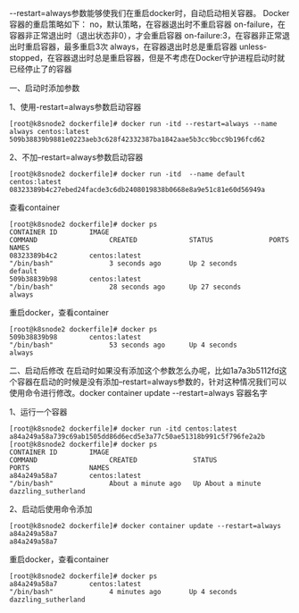 --restart=always参数能够使我们在重启docker时，自动启动相关容器。
Docker容器的重启策略如下：
no，默认策略，在容器退出时不重启容器
on-failure，在容器非正常退出时（退出状态非0），才会重启容器
on-failure:3，在容器非正常退出时重启容器，最多重启3次
always，在容器退出时总是重启容器
unless-stopped，在容器退出时总是重启容器，但是不考虑在Docker守护进程启动时就已经停止了的容器

一、启动时添加参数

1、使用-restart=always参数启动容器

    [root@k8snode2 dockerfile]# docker run -itd --restart=always --name always centos:latest 
    509b38839b9881e0223aeb3c628f42332387ba1842aae5b3cc9bcc9b196fcd62
2、不加–restart=always参数启动容器

    [root@k8snode2 dockerfile]# docker run -itd  --name default centos:latest 
    08323389b4c27ebed24facde3c6db2408019838b0668e8a9e51c81e60d56949a
查看container

    [root@k8snode2 dockerfile]# docker ps
    CONTAINER ID        IMAGE                                               COMMAND                  CREATED             STATUS              PORTS               NAMES
    08323389b4c2        centos:latest                                       "/bin/bash"              3 seconds ago       Up 2 seconds                            default
    509b38839b98        centos:latest                                       "/bin/bash"              28 seconds ago      Up 27 seconds                           always
重启docker，查看container

    [root@k8snode2 dockerfile]# docker ps
    509b38839b98        centos:latest                                       "/bin/bash"              53 seconds ago      Up 4 seconds                            always

二、启动后修改
 在启动时如果没有添加这个参数怎么办呢，比如1a7a3b5112fd这个容器在启动的时候是没有添加–restart=always参数的，针对这种情况我们可以使用命令进行修改。docker container update --restart=always 容器名字

1、运行一个容器

    [root@k8snode2 dockerfile]# docker run -itd centos:latest 
    a84a249a58a739c69ab1505dd86d6ecd5e3a77c50ae51318b991c5f796fe2a2b
    [root@k8snode2 dockerfile]# docker ps
    CONTAINER ID        IMAGE                                               COMMAND                  CREATED              STATUS              PORTS               NAMES
    a84a249a58a7        centos:latest                                       "/bin/bash"              About a minute ago   Up About a minute                       dazzling_sutherland
2、启动后使用命令添加

    [root@k8snode2 dockerfile]# docker container update --restart=always a84a249a58a7
    a84a249a58a7
重启docker，查看container

    [root@k8snode2 dockerfile]# docker ps
    a84a249a58a7        centos:latest                                       "/bin/bash"              4 minutes ago       Up 4 seconds                            dazzling_sutherland